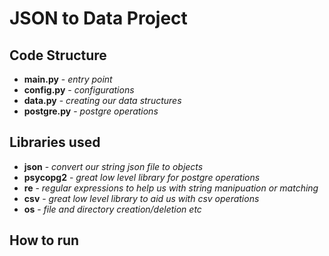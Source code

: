 # JSON to Data Project

## Code Structure
* <b>main.py</b> - <i>entry point</i>
* <b>config.py</b> - <i>configurations</i>
* <b>data.py</b> - <i>creating our data structures</i>
* <b>postgre.py</b> - <i>postgre operations</i>

## Libraries used
* <b>json</b> - <i>convert our string json file to objects</i>
* <b>psycopg2</b> - <i>great low level library for postgre operations</i>
* <b>re</b> - <i>regular expressions to help us with string manipuation or matching</i>
* <b>csv</b> - <i>great low level library to aid us with csv operations</i>
* <b>os</b> - <i>file and directory creation/deletion etc</i>

## How to run
